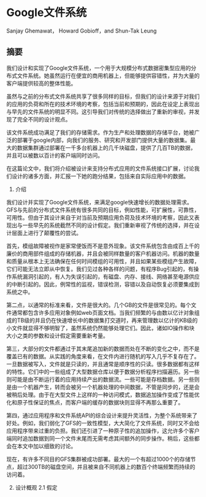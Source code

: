 Google文件系统
==============

Sanjay Ghemawat， Howard Gobioff，and Shun-Tak Leung

摘要
----

我们设计和实现了Google文件系统，一个用于大规模分布式数据密集型应用的分布式文件系统。她虽然运行在便宜的商用机器上，但能够提供容错性，并为大量的客户端提供较高的整体性能。

虽然与之前的分布式文件系统共享了很多同样的目标，但我们的设计来源于对我们的应用的负荷和所在的技术环境的考察，包括当前和预期的，因此在设定上表现出与早先的文件系统的明显不同。这引导我们对传统的选择做出了重新的审视，并发现了完全不同的设计观点。

该文件系统成功满足了我们的存储需求。作为生产和处理数据的存储平台，她被广泛的部署于google内部，向我们的服务、研究和开发部门提供大量的数据集。最大的数据集群通过部署在一千多台机器上的几千块磁盘，提供了几百TB的数据，并且可以被数以百计的客户端同时访问。

在这篇论文中，我们将介绍被设计来支持分布式应用的文件系统接口扩展，讨论我们设计的诸多方面，并汇报一下她的跑分结果，包括来自实际应用中的数据。

1. 介绍

我们设计并实现了Google文件系统，来满足google快速增长的数据处理需求。GFS与先前的分布式文件系统有很多共同的目标，例如性能，可扩展性，可靠性，可用性。但由于其设计来自于对当前及预期应用负荷及技术环境的考察，因此又表现出与一些早先的系统截然不同的设计假定。我们重新审视了传统的选择，并在设计层面上进行了颠覆性的尝试。

首先，模组故障被视作是家常便饭而不是意外现象。该文件系统包含由成百上千的廉价的商用部件组成的存储机器，并且会被同样数量的客户机器访问。机器的数量和质量从根本上无法确保在任何时间模组的可用性，并且如果某些模组产生故障，它们可能无法立即从中恢复。我们见过各种各样的问题，有程序Bug引起的，有操作系统漏洞引起的，有人为失误引起的，有磁盘、内存、接线、网络甚至电源供应的中断引起的。因此，例常性的监视，错误检测，容错以及自动恢复必须要集成到系统之中。

第二点，以通常的标准来看，文件是很大的。几个GB的文件是很常见的。每个文件通常都包含许多应用对象例如web页面文档。当我们频繁的与由数以亿计对象组成的TB级的并且仍在快速增长中的数据集打交道时，再来管理数以亿计的KB级的小文件就显得不够明智了，虽然系统仍然能够处理它们。因此，诸如IO操作和块大小之类的参数和设计假定需要重新考量。

第三，大部分的文件都通过于其末尾追加新的数据而处在不断的变化之中，而不是覆盖已有的数据。从实践的角度来看，在文件内进行随机的写入几乎不复存在了。一旦数据被写入，文件就是只读的，并且通常是顺序性的只读。很多数据都有这样的特性。它们中的一些组成了大型数据仓库以便于数据分析程序扫描遍历。另一些则可能是由不断运行着的应用持续产出的数据流。一些可能是存档数据。另一些则是由一个机器产生，转而会被另一个机器处理的中间数据，不管是同步的，还是会被稍后处理。由于在大型文件上这样的一种访问模式，数据追加操作变成了性能优化和原子性保证的焦点，而客户端的缓存的数据块则显得不再那么重要了。

第四，通过应用程序和文件系统API的综合设计来提升灵活性，为整个系统带来了好处。例如，我们弱化了GFS的一致性模型，大大简化了文件系统，同时又不会给应用程序带来过重的负担。我们还引进了一种原子性的追加操作，这允许多个客户端同时追加数据到同一个文件末尾而无需考虑其间额外的同步操作。稍后，这些都会在本文中加以细致的讨论。

现在，有许多不同目的GFS集群被成功部署。最大的一个有超过1000个的存储节点，超过300TB的磁盘空间，并且被来自不同机器上的数百个终端频繁而持续的访问着。

2. 设计概观
2.1 假定
